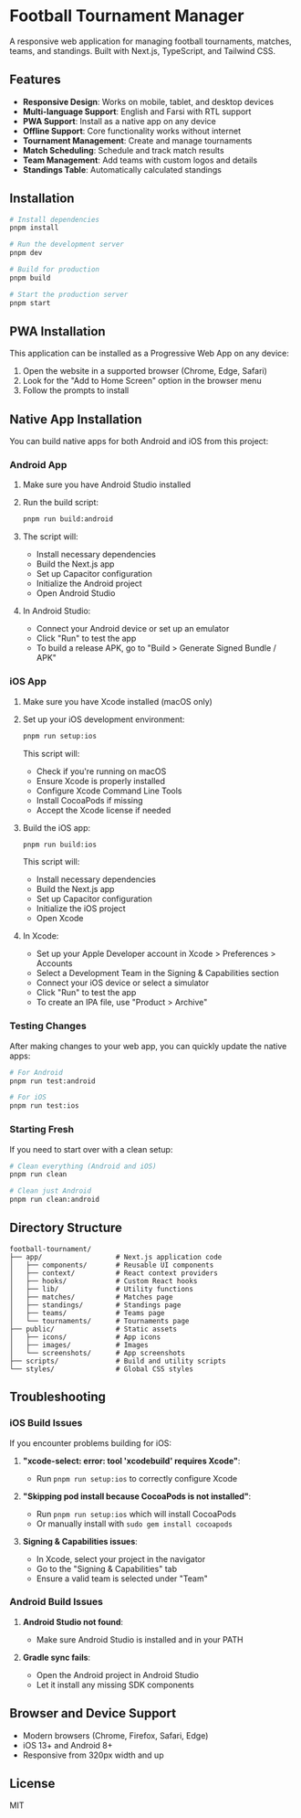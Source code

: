 # Football Tournament Manager

A responsive web application for managing football tournaments, matches, teams, and standings. Built with Next.js, TypeScript, and Tailwind CSS.

## Features

- **Responsive Design**: Works on mobile, tablet, and desktop devices
- **Multi-language Support**: English and Farsi with RTL support
- **PWA Support**: Install as a native app on any device
- **Offline Support**: Core functionality works without internet
- **Tournament Management**: Create and manage tournaments
- **Match Scheduling**: Schedule and track match results
- **Team Management**: Add teams with custom logos and details
- **Standings Table**: Automatically calculated standings

## Installation

```bash
# Install dependencies
pnpm install

# Run the development server
pnpm dev

# Build for production
pnpm build

# Start the production server
pnpm start
```

## PWA Installation

This application can be installed as a Progressive Web App on any device:

1. Open the website in a supported browser (Chrome, Edge, Safari)
2. Look for the "Add to Home Screen" option in the browser menu
3. Follow the prompts to install

## Native App Installation

You can build native apps for both Android and iOS from this project:

### Android App

1. Make sure you have Android Studio installed
2. Run the build script:
   ```bash
   pnpm run build:android
   ```
3. The script will:

   - Install necessary dependencies
   - Build the Next.js app
   - Set up Capacitor configuration
   - Initialize the Android project
   - Open Android Studio

4. In Android Studio:
   - Connect your Android device or set up an emulator
   - Click "Run" to test the app
   - To build a release APK, go to "Build > Generate Signed Bundle / APK"

### iOS App

1. Make sure you have Xcode installed (macOS only)
2. Set up your iOS development environment:
   ```bash
   pnpm run setup:ios
   ```
   This script will:
   - Check if you're running on macOS
   - Ensure Xcode is properly installed
   - Configure Xcode Command Line Tools
   - Install CocoaPods if missing
   - Accept the Xcode license if needed
3. Build the iOS app:

   ```bash
   pnpm run build:ios
   ```

   This script will:

   - Install necessary dependencies
   - Build the Next.js app
   - Set up Capacitor configuration
   - Initialize the iOS project
   - Open Xcode

4. In Xcode:
   - Set up your Apple Developer account in Xcode > Preferences > Accounts
   - Select a Development Team in the Signing & Capabilities section
   - Connect your iOS device or select a simulator
   - Click "Run" to test the app
   - To create an IPA file, use "Product > Archive"

### Testing Changes

After making changes to your web app, you can quickly update the native apps:

```bash
# For Android
pnpm run test:android

# For iOS
pnpm run test:ios
```

### Starting Fresh

If you need to start over with a clean setup:

```bash
# Clean everything (Android and iOS)
pnpm run clean

# Clean just Android
pnpm run clean:android
```

## Directory Structure

```
football-tournament/
├── app/                  # Next.js application code
│   ├── components/       # Reusable UI components
│   ├── context/          # React context providers
│   ├── hooks/            # Custom React hooks
│   ├── lib/              # Utility functions
│   ├── matches/          # Matches page
│   ├── standings/        # Standings page
│   ├── teams/            # Teams page
│   └── tournaments/      # Tournaments page
├── public/               # Static assets
│   ├── icons/            # App icons
│   ├── images/           # Images
│   └── screenshots/      # App screenshots
├── scripts/              # Build and utility scripts
└── styles/               # Global CSS styles
```

## Troubleshooting

### iOS Build Issues

If you encounter problems building for iOS:

1. **"xcode-select: error: tool 'xcodebuild' requires Xcode"**:

   - Run `pnpm run setup:ios` to correctly configure Xcode

2. **"Skipping pod install because CocoaPods is not installed"**:

   - Run `pnpm run setup:ios` which will install CocoaPods
   - Or manually install with `sudo gem install cocoapods`

3. **Signing & Capabilities issues**:
   - In Xcode, select your project in the navigator
   - Go to the "Signing & Capabilities" tab
   - Ensure a valid team is selected under "Team"

### Android Build Issues

1. **Android Studio not found**:

   - Make sure Android Studio is installed and in your PATH

2. **Gradle sync fails**:
   - Open the Android project in Android Studio
   - Let it install any missing SDK components

## Browser and Device Support

- Modern browsers (Chrome, Firefox, Safari, Edge)
- iOS 13+ and Android 8+
- Responsive from 320px width and up

## License

MIT
